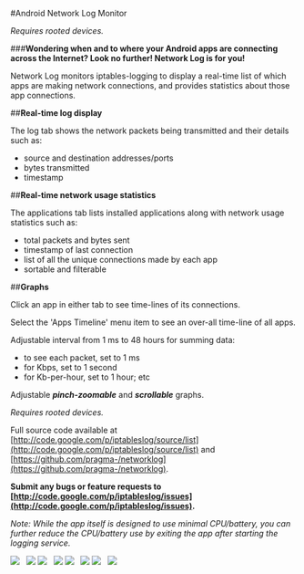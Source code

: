 #Android Network Log Monitor

_Requires rooted devices._

###**Wondering when and to where your Android apps are connecting across the Internet? Look no further! Network Log is for you!**

Network Log monitors iptables-logging to display a real-time list of which apps are making network connections, and provides statistics about those app connections.

##**Real-time log display**

The log tab shows the network packets being transmitted and their details such as:

  * source and destination addresses/ports
  * bytes transmitted
  * timestamp 

##**Real-time network usage statistics**

The applications tab lists installed applications along with network usage statistics such as:

  * total packets and bytes sent
  * timestamp of last connection
  * list of all the unique connections made by each app
  * sortable and filterable

##**Graphs**

Click an app in either tab to see time-lines of its connections.

Select the 'Apps Timeline' menu item to see an over-all time-line of all apps.

Adjustable interval from 1 ms to 48 hours for summing data:

  * to see each packet, set to 1 ms
  * for Kbps, set to 1 second
  * for Kb-per-hour, set to 1 hour; etc

Adjustable **_pinch-zoomable_** and **_scrollable_** graphs.

_Requires rooted devices._

Full source code available at [http://code.google.com/p/iptableslog/source/list](http://code.google.com/p/iptableslog/source/list) and [https://github.com/pragma-/networklog](https://github.com/pragma-/networklog).

**Submit any bugs or feature requests to [http://code.google.com/p/iptableslog/issues](http://code.google.com/p/iptableslog/issues).**

_Note: While the app itself is designed to use minimal CPU/battery, you can further reduce the CPU/battery use by exiting the app after starting the logging service._

![](http://imgbin.org/images/8254.png) &nbsp; ![](http://imgbin.org/images/8251.png)
![](http://imgbin.org/images/7992.png) &nbsp; ![](http://imgbin.org/images/8252.png)
![](http://imgbin.org/images/8253.png) &nbsp; ![](http://imgbin.org/images/7995.png)
![](http://imgbin.org/images/8053.png) &nbsp; ![](http://imgbin.org/images/8056.png)


